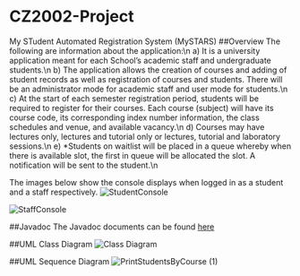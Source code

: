 # CZ2002-Project
My STudent Automated Registration System (MySTARS)
##Overview
The following are information about the application:\n
a) It is a university application meant for each School’s academic staff and
undergraduate students.\n
b) The application allows the creation of courses and adding of student records as well
as registration of courses and students. There will be an administrator mode for
academic staff and user mode for students.\n
c) At the start of each semester registration period, students will be required to register
for their courses. Each course (subject) will have its course code, its corresponding
index number information, the class schedules and venue, and available vacancy.\n
d) Courses may have lectures only, lectures and tutorial only or lectures, tutorial and
laboratory sessions.\n
e) *Students on waitlist will be placed in a queue whereby when there is available slot,
the first in queue will be allocated the slot. A notification will be sent to the student.\n

The images below show the console displays when logged in as a student and a staff respectively.
![StudentConsole](https://user-images.githubusercontent.com/70562873/100107529-b4eedf80-2ea4-11eb-9c60-d644fd2b956a.JPG)

![StaffConsole](https://user-images.githubusercontent.com/70562873/100107664-d9e35280-2ea4-11eb-81ae-711c28a2b6b3.JPG)

##Javadoc
The Javadoc documents can be found [here](https://github.com/madrackwp/CZ2002-Project/tree/main/html)

##UML Class Diagram
![Class Diagram](https://user-images.githubusercontent.com/70562873/100108133-6e4db500-2ea5-11eb-86dc-91fed765990d.png)

##UML Sequence Diagram
![PrintStudentsByCourse (1)](https://user-images.githubusercontent.com/70562873/100108255-8cb3b080-2ea5-11eb-90a8-30a164ab6443.png)
